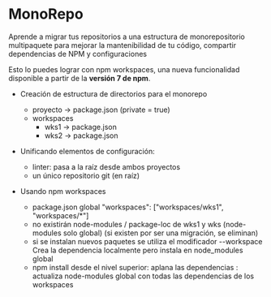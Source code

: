 # MonoRepo

Aprende a migrar tus repositorios a una estructura de monorepositorio multipaquete para mejorar la mantenibilidad de tu código, compartir dependencias de NPM y configuraciones

Esto lo puedes lograr con npm workspaces, una nueva funcionalidad disponible a partir de la **versión 7 de npm**.

- Creación de estructura de directorios para el monorepo
  - proyecto -> package.json (private = true)
  - workspaces
    - wks1 -> package.json
    - wks2 -> package.json
- Unificando elementos de configuración:
  - linter: pasa a la raíz desde ambos proyectos
  - un único repositorio git (en raíz)
- Usando npm workspaces

  - package.json global
        "workspaces": ["workspaces/wks1", "workspaces/*"]
  - no existirán node-modules / package-loc de wks1 y wks (node-modules solo global)
        (si existen por ser una migración, se eliminan)
  - si se instalan nuevos paquetes se utiliza el modificador --workspace
        Crea la dependencia localmente pero instala en node_modules global
  - npm install desde el nivel superior: aplana las dependencias :
        actualiza node-modules global con todas las dependencias de los workspaces
